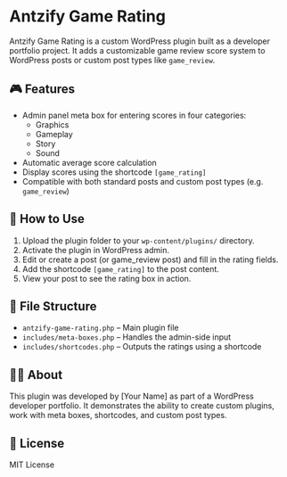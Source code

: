 # Antzify Game Rating

Antzify Game Rating is a custom WordPress plugin built as a developer portfolio project. It adds a customizable game review score system to WordPress posts or custom post types like `game_review`.

## 🎮 Features

- Admin panel meta box for entering scores in four categories:
  - Graphics
  - Gameplay
  - Story
  - Sound
- Automatic average score calculation
- Display scores using the shortcode `[game_rating]`
- Compatible with both standard posts and custom post types (e.g. `game_review`)

## 🚀 How to Use

1. Upload the plugin folder to your `wp-content/plugins/` directory.
2. Activate the plugin in WordPress admin.
3. Edit or create a post (or game_review post) and fill in the rating fields.
4. Add the shortcode `[game_rating]` to the post content.
5. View your post to see the rating box in action.

## 📂 File Structure

- `antzify-game-rating.php` – Main plugin file
- `includes/meta-boxes.php` – Handles the admin-side input
- `includes/shortcodes.php` – Outputs the ratings using a shortcode

## 👨‍💻 About

This plugin was developed by [Your Name] as part of a WordPress developer portfolio. It demonstrates the ability to create custom plugins, work with meta boxes, shortcodes, and custom post types.

## 📜 License

MIT License
